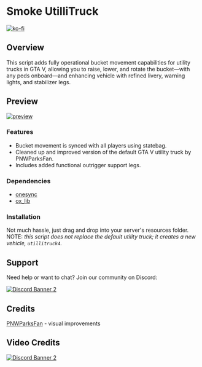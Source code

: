 # Smoke UtilliTruck
[![ko-fi](https://ko-fi.com/img/githubbutton_sm.svg)](https://ko-fi.com/X8X51AO0VG)
## Overview
This script adds fully operational bucket movement capabilities for utility trucks in GTA V, allowing you to raise, lower, and rotate the bucket—with any peds onboard—and enhancing vehicle with refined livery, warning lights, and stabilizer legs.

## Preview
[![preview](https://r2.fivemanage.com/XMCfCRidUHgGkyCuAga9N/image/smoke_utillitruck.jpg)]([https://youtu.be/](https://youtu.be/foCLvxRO0ZQ))

### Features
- Bucket movement is synced with all players using statebag.
- Cleaned up and improved version of the default GTA V utility truck by PNWParksFan.
- Includes added functional outrigger support legs.

### Dependencies
- [onesync](https://docs.fivem.net/docs/scripting-reference/onesync/)
- [ox_lib](https://github.com/overextended/ox_lib/releases)

### Installation
Not much hassle, just drag and drop into your server's resources folder.
NOTE: *this script does not replace the default utility truck; it creates a new vehicle, `utillitruck4`.*

## Support
Need help or want to chat? Join our community on Discord: 

[![Discord Banner 2](https://discord.com/api/guilds/1166449313824653393/widget.png?style=banner3)](https://discord.gg/HDvgpMEKjX)

## Credits
[PNWParksFan](https://parksmods.com/donate/) - visual improvements

## Video Credits
[![Discord Banner 2](https://discord.com/api/guilds/1341623000579051520/widget.png?style=banner2)](https://discord.gg/U9y5DAxwH3)

